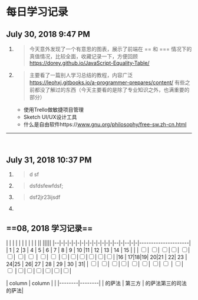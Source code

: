 # 每日学习记录



July 30, 2018 9:47 PM
---
1. >今天意外发现了一个有意思的图表，展示了前端在 \== 和 \=== 情况下的真值情况，比较全面，收藏记录一下，方便回顾
	https://dorey.github.io/JavaScript-Equality-Table/
2. >主要看了一篇别人学习总结的教程，内容广泛
	https://leohxj.gitbooks.io/a-programmer-prepares/content/
    有些之前都没了解过的东西（今天主要看的是除了专业知识之外，也满重要的部分）
    + 使用Trello做敏捷项目管理
	+ Sketch UI/UX设计工具
	+ 什么是自由软件https://www.gnu.org/philosophy/free-sw.zh-cn.html

___

<br>


July 31, 2018 10:37 PM
---

1. >d sf
2. > dsfdsfewfdsf;
3. > dsf2jr23ijsdf 
4. 





## ==08, 2018 学习记录==

| | | | | | | | | |  || |||||
|--|-|-|-|-|-|-|-|-|-|-|-|-|-|--|-|--|-|-|---------------------|
| 1 | 2 |3 | 4 | 5 | 6 | 7 | 8 | 9 | 10 |11 | 12 | 13 | 14 | 15 |   |
| <input type='checkbox'>| <input type='checkbox'>| <input type='checkbox'>|<input type='checkbox'>| <input type='checkbox'>| <input type='checkbox'>| <input type='checkbox'>| <input type='checkbox'> | <input type='checkbox'>| <input type='checkbox'> |<input type='checkbox'>|<input type='checkbox'>|<input type='checkbox'>|<input type='checkbox'>|<input type='checkbox'>|<input type='checkbox'>|
|16 | 17|18|19| 20|21 | 22| 23 | 24|25  | 26| 27 | 28 | 29 | 30 | 31|
| <input type='checkbox'>| <input type='checkbox'>| <input type='checkbox'>|<input type='checkbox'>| <input type='checkbox'>| <input type='checkbox'>| <input type='checkbox'>| <input type='checkbox'> | <input type='checkbox'>| <input type='checkbox'> |<input type='checkbox'>|<input type='checkbox'>|<input type='checkbox'>|<input type='checkbox'>|<input type='checkbox'>|<input type='checkbox'>|

| column | column |  |
|--------|--------|
|    的萨法    |     第三方   | 的萨法第三的司法的萨法|
